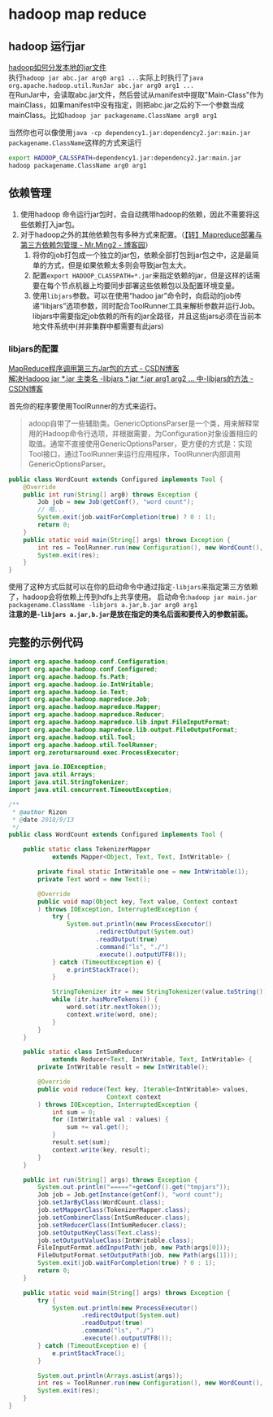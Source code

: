 # hadoop map reduce

## hadoop 运行jar

[hadoop如何分发本地的jar文件](https://blog.csdn.net/xiaolang85/article/details/8618705)  
执行`hadoop jar abc.jar arg0 arg1 ...`实际上时执行了`java org.apache.hadoop.util.RunJar abc.jar arg0 arg1 ...`  
在RunJar中，会读取abc.jar文件，然后尝试从manifest中提取"Main-Class"作为mainClass，如果manifest中没有指定，则把abc.jar之后的下一个参数当成mainClass。比如`hadoop jar packagename.ClassName arg0 arg1`  

当然你也可以像使用`java -cp dependency1.jar:dependency2.jar:main.jar packagename.ClassName`这样的方式来运行

```bash
export HADOOP_CALSSPATH=dependency1.jar:dependency2.jar:main.jar
hadoop packagename.ClassName arg0 arg1
```

## 依赖管理

1. 使用hadoop 命令运行jar包时，会自动携带hadoop的依赖，因此不需要将这些依赖打入jar包。
2. 对于hadoop之外的其他依赖包有多种方式来配置。（[【转】Mapreduce部署与第三方依赖包管理 - Mr.Ming2 - 博客园](https://www.cnblogs.com/Dhouse/p/6595344.html)）
    1. 将你的job打包成一个独立的jar包，依赖全部打包到jar包之中，这是最简单的方式，但是如果依赖太多则会导致jar包太大。
    2. 配置`export HADOOP_CLASSPATH=*.jar`来指定依赖的jar，但是这样的话需要在每个节点机器上均要同步部署这些依赖包以及配置环境变量。
    3. 使用`libjars`参数。可以在使用“hadoo jar”命令时，向启动的job传递“libjars”选项参数，同时配合ToolRunner工具来解析参数并运行Job。 libjars中需要指定job依赖的所有的jar全路径，并且这些jars必须在当前本地文件系统中(并非集群中都需要有此jars)

### libjars的配置

[MapReduce程序调用第三方Jar包的方式 - CSDN博客](https://blog.csdn.net/lizhang310/article/details/24399403)  
[解决Hadoop jar *.jar 主类名 -libjars *.jar *.jar arg1 arg2 ... 中-libjars的方法 - CSDN博客](https://blog.csdn.net/fffpppccc/article/details/46721991)

首先你的程序要使用ToolRunner的方式来运行。
>adoop自带了一些辅助类。GenericOptionsParser是一个类，用来解释常用的Hadoop命令行选项，并根据需要，为Configuration对象设置相应的取值。通常不直接使用GenericOptionsParser，更方便的方式是：实现Tool接口，通过ToolRunner来运行应用程序，ToolRunner内部调用GenericOptionsParser。

```java
public class WordCount extends Configured implements Tool {
    @Override
    public int run(String[] arg0) throws Exception {
        Job job = new Job(getConf(), "word count");
        // 略...
        System.exit(job.waitForCompletion(true) ? 0 : 1);
        return 0;
    }
    public static void main(String[] args) throws Exception {
        int res = ToolRunner.run(new Configuration(), new WordCount(), args);
        System.exit(res);
    }
}
```

使用了这种方式后就可以在你的启动命令中通过指定`-libjars`来指定第三方依赖了，hadoop会将依赖上传到hdfs上共享使用。
启动命令:`hadoop jar main.jar packagename.ClassName -libjars a.jar,b.jar arg0 arg1`  
**注意的是`-libjars a.jar,b.jar`是放在指定的类名后面和要传入的参数前面。**

## 完整的示例代码

```java
import org.apache.hadoop.conf.Configuration;
import org.apache.hadoop.conf.Configured;
import org.apache.hadoop.fs.Path;
import org.apache.hadoop.io.IntWritable;
import org.apache.hadoop.io.Text;
import org.apache.hadoop.mapreduce.Job;
import org.apache.hadoop.mapreduce.Mapper;
import org.apache.hadoop.mapreduce.Reducer;
import org.apache.hadoop.mapreduce.lib.input.FileInputFormat;
import org.apache.hadoop.mapreduce.lib.output.FileOutputFormat;
import org.apache.hadoop.util.Tool;
import org.apache.hadoop.util.ToolRunner;
import org.zeroturnaround.exec.ProcessExecutor;

import java.io.IOException;
import java.util.Arrays;
import java.util.StringTokenizer;
import java.util.concurrent.TimeoutException;

/**
 * @author Rizon
 * @date 2018/9/13
 */
public class WordCount extends Configured implements Tool {

    public static class TokenizerMapper
            extends Mapper<Object, Text, Text, IntWritable> {

        private final static IntWritable one = new IntWritable(1);
        private Text word = new Text();

        @Override
        public void map(Object key, Text value, Context context
        ) throws IOException, InterruptedException {
            try {
                System.out.println(new ProcessExecutor()
                        .redirectOutput(System.out)
                        .readOutput(true)
                        .command("ls", "./")
                        .execute().outputUTF8());
            } catch (TimeoutException e) {
                e.printStackTrace();
            }

            StringTokenizer itr = new StringTokenizer(value.toString());
            while (itr.hasMoreTokens()) {
                word.set(itr.nextToken());
                context.write(word, one);
            }
        }
    }

    public static class IntSumReducer
            extends Reducer<Text, IntWritable, Text, IntWritable> {
        private IntWritable result = new IntWritable();

        @Override
        public void reduce(Text key, Iterable<IntWritable> values,
                           Context context
        ) throws IOException, InterruptedException {
            int sum = 0;
            for (IntWritable val : values) {
                sum += val.get();
            }
            result.set(sum);
            context.write(key, result);
        }
    }

    public int run(String[] args) throws Exception {
        System.out.println("====="+getConf().get("tmpjars"));
        Job job = Job.getInstance(getConf(), "word count");
        job.setJarByClass(WordCount.class);
        job.setMapperClass(TokenizerMapper.class);
        job.setCombinerClass(IntSumReducer.class);
        job.setReducerClass(IntSumReducer.class);
        job.setOutputKeyClass(Text.class);
        job.setOutputValueClass(IntWritable.class);
        FileInputFormat.addInputPath(job, new Path(args[0]));
        FileOutputFormat.setOutputPath(job, new Path(args[1]));
        System.exit(job.waitForCompletion(true) ? 0 : 1);
        return 0;
    }

    public static void main(String[] args) throws Exception {
        try {
            System.out.println(new ProcessExecutor()
                    .redirectOutput(System.out)
                    .readOutput(true)
                    .command("ls", "./")
                    .execute().outputUTF8());
        } catch (TimeoutException e) {
            e.printStackTrace();
        }

        System.out.println(Arrays.asList(args));
        int res = ToolRunner.run(new Configuration(), new WordCount(), args);
        System.exit(res);
    }
}

```